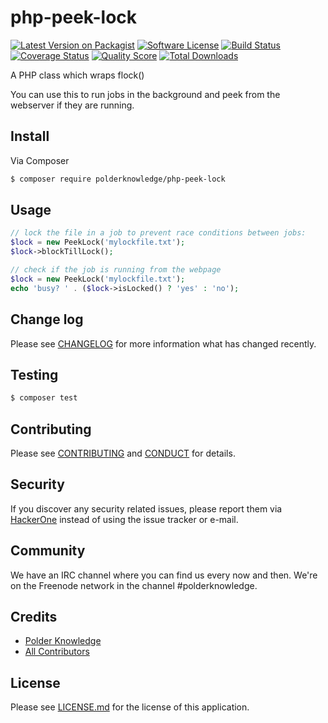 # php-peek-lock

[![Latest Version on Packagist][ico-version]][link-packagist]
[![Software License][ico-license]](LICENSE.md)
[![Build Status][ico-travis]][link-travis]
[![Coverage Status][ico-scrutinizer]][link-scrutinizer]
[![Quality Score][ico-code-quality]][link-code-quality]
[![Total Downloads][ico-downloads]][link-downloads]

A PHP class which wraps flock()

You can use this to run jobs in the background and peek from the webserver if they are running.

## Install

Via Composer

``` bash
$ composer require polderknowledge/php-peek-lock
```

## Usage

```php
// lock the file in a job to prevent race conditions between jobs:
$lock = new PeekLock('mylockfile.txt');
$lock->blockTillLock();

// check if the job is running from the webpage
$lock = new PeekLock('mylockfile.txt');
echo 'busy? ' . ($lock->isLocked() ? 'yes' : 'no');
```

## Change log

Please see [CHANGELOG](CHANGELOG.md) for more information what has changed recently.

## Testing

``` bash
$ composer test
```

## Contributing

Please see [CONTRIBUTING](CONTRIBUTING.md) and [CONDUCT](CONDUCT.md) for details.

## Security

If you discover any security related issues, please report them via [HackerOne](https://hackerone.com/polderknowledge) 
instead of using the issue tracker or e-mail.

## Community

We have an IRC channel where you can find us every now and then. We're on the Freenode network in the
channel #polderknowledge.

## Credits

- [Polder Knowledge][link-author]
- [All Contributors][link-contributors]

## License

Please see [LICENSE.md][link-license] for the license of this application.

[ico-version]: https://img.shields.io/packagist/v/polderknowledge/php-peek-lock.svg?style=flat-square
[ico-license]: https://img.shields.io/badge/license-MIT-brightgreen.svg?style=flat-square
[ico-travis]: https://img.shields.io/travis/polderknowledge/php-peek-lock/master.svg?style=flat-square
[ico-scrutinizer]: https://img.shields.io/scrutinizer/coverage/g/polderknowledge/php-peek-lock.svg?style=flat-square
[ico-code-quality]: https://img.shields.io/scrutinizer/g/polderknowledge/php-peek-lock.svg?style=flat-square
[ico-downloads]: https://img.shields.io/packagist/dt/polderknowledge/php-peek-lock.svg?style=flat-square

[link-packagist]: https://packagist.org/packages/polderknowledge/php-peek-lock
[link-travis]: https://travis-ci.org/polderknowledge/php-peek-lock
[link-scrutinizer]: https://scrutinizer-ci.com/g/polderknowledge/php-peek-lock/code-structure
[link-code-quality]: https://scrutinizer-ci.com/g/polderknowledge/php-peek-lock
[link-downloads]: https://packagist.org/packages/polderknowledge/php-peek-lock
[link-author]: https://polderknowledge.com
[link-contributors]: ../../contributors
[link-license]: LICENSE.md
